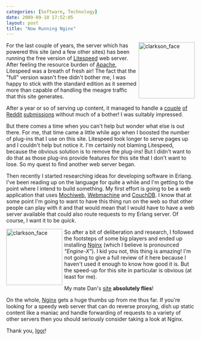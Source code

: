 ```yaml
---
categories: [Software, Technology]
date: 2009-09-10 17:52:05
layout: post
title: "Now Running Nginx"
---
```

<a href="/uploads/2009/09/slow_snail.jpg" rel="lightbox"><img src="/uploads/2009/09/slow_snail.jpg" alt="clarkson_face" title="clarkson_face" width="150" style="float: right; margin-bottom: 5px; margin-left: 5px;" /></a>For the last couple of years, the server which has powered this site (and a few other sites) has been running the free version of <a href="http://litespeedtech.com/" title="Litespeed">Litespeed</a> web server. After feeling the resource burden of <a href="http://httpd.apache.org/" title="Apache Httpd">Apache</a>, Litespeed was a breath of fresh air! The fact that the "full" version wasn't free didn't bother me, I was happy to stick with the standard edition as it seemed more than capable of handling the meagre traffic that this site generates.

<!--more-->

After a year or so of serving up content, it managed to handle a <a href="http://www.reddit.com/r/programming/comments/6ngfy/an_interesting_little_problem/" title="An Interesting Little Problem">couple</a> <a href="http://www.reddit.com/r/programming/comments/6tsbf/a_better_nub/" title="A better nub">of</a> <a href="http://www.reddit.com/r/haskell/comments/8whp6/pointfree_style_what_is_it_good_for/" title="Point-free style - What is it good for?">Reddit</a> <a href="http://www.reddit.com/r/haskell/comments/8v95i/data_crunching_in_haskell/" title="Data crunching in Haskell">submissions</a> without much of a bother! I was suitably impressed.

But there comes a time when you can't help but wonder what else is out there. For me, that time came a little while ago when I boosted the number of plug-ins that I use on this site. Litespeed took longer to serve pages up and I couldn't help but notice it. I'm certainly not blaming Litespeed, because the obvious solution is to remove the plug-ins! But I didn't want to do that as those plug-ins provide features for this site that I don't want to lose. So my quest to find another web server began.

Then recently I started researching ideas for developing software in Erlang. I've been reading up on the language for quite a while and I'm getting to the point where I intend to build something. My first effort is going to be a web application that uses <a href="http://code.google.com/p/mochiweb/" title="Mochiweb">Mochiweb</a>, <a href="http://bitbucket.org/justin/webmachine/wiki/Home" title="Webmachine">Webmachine</a> and <a href="http://couchdb.apache.org/" title="CouchDB">CouchDB</a>. I know that at some point I'm going to want to have this thing run on the web so that other people can play with it and that would mean that I would have to have a web server available that could also route requests to my Erlang server. Of course, I want it to be <em>quick</em>.

<a href="/uploads/2009/09/clarkson_face.jpg" rel="lightbox"><img src="/uploads/2009/09/clarkson_face.jpg" alt="clarkson_face" title="clarkson_face" width="150" style="float: left; margin-bottom: 5px; margin-right: 5px;" /></a>So after a bit of deliberation and research, I followed the footsteps of some big players and ended up installing <a href="http://nginx.net/" title="Nginx">Nginx</a> (which I believe is pronounced <em>"Engine-X"</em>). I kid you not, this thing is amazing! I'm not going to give a full review of it here because I haven't used it enough to know how good it is. But the speed-up for this site in particular is obvious (at least for me).

My mate Dan's <a href="http://shiftperception.com/blog/" title="Shiftperception">site</a> <strong>absolutely flies</strong>!

On the whole, <a href="http://wiki.nginx.org/Main" title="Nginx wiki">Nginx</a> gets a huge thumbs up from me thus far. If you're looking for a speedy web server that can do reverse proxying, dish up static content like a maniac and handle forwarding of requests to a variety of other servers then you should seriously consider taking a look at Nginx.

Thank you, <a href="http://sysoev.ru/en/" title="Igor Sysoev">Igor</a>!
